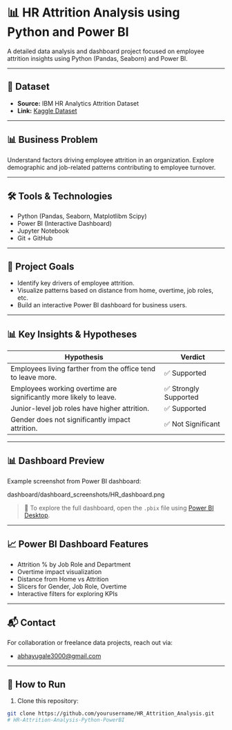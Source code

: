 ﻿# 📊 HR Attrition Analysis using Python and Power BI

A detailed data analysis and dashboard project focused on employee attrition insights using Python (Pandas, Seaborn) and Power BI.

---

## 📁 Dataset

- **Source:** IBM HR Analytics Attrition Dataset  
- **Link:** [Kaggle Dataset](https://www.kaggle.com/datasets/pavansubhasht/ibm-hr-analytics-attrition-dataset)

---

## 📊 Business Problem

Understand factors driving employee attrition in an organization. Explore demographic and job-related patterns contributing to employee turnover.

---

## 🛠️ Tools & Technologies

- Python (Pandas, Seaborn, Matplotlibm Scipy)
- Power BI (Interactive Dashboard)
- Jupyter Notebook
- Git + GitHub

---

## 🎯 Project Goals

- Identify key drivers of employee attrition.
- Visualize patterns based on distance from home, overtime, job roles, etc.
- Build an interactive Power BI dashboard for business users.

---

## 📊 Key Insights & Hypotheses

| Hypothesis | Verdict |
|------------|---------|
| Employees living farther from the office tend to leave more. | ✅ Supported |
| Employees working overtime are significantly more likely to leave. | ✅ Strongly Supported |
| Junior-level job roles have higher attrition. | ✅ Supported |
| Gender does not significantly impact attrition. | ✅ Not Significant |


---

## 📊 Dashboard Preview

Example screenshot from Power BI dashboard:

dashboard/dashboard_screenshots/HR_dashboard.png

> 📌 To explore the full dashboard, open the `.pbix` file using [Power BI Desktop](https://powerbi.microsoft.com/en-us/desktop/).

---

## 📈 Power BI Dashboard Features

- Attrition % by Job Role and Department
- Overtime impact visualization
- Distance from Home vs Attrition
- Slicers for Gender, Job Role, Overtime
- Interactive filters for exploring KPIs

---

## 📬 Contact

For collaboration or freelance data projects, reach out via:  
- abhayugale3000@gmail.com

---

## 🚀 How to Run

1. Clone this repository:
```bash
git clone https://github.com/yourusername/HR_Attrition_Analysis.git
# HR-Attrition-Analysis-Python-PowerBI
